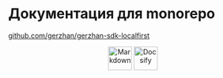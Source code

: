 # Документация для monorepo

[github.com/gerzhan/gerzhan-sdk-localfirst](https://github.com/gerzhan/gerzhan-sdk-localfirst)

<div align="center">
<img  title="Markdown" alt="Markdown" height=48 src="https://upload.wikimedia.org/wikipedia/commons/thumb/4/48/Markdown-mark.svg/208px-Markdown-mark.svg.png"/>
<img  title="Docsify" alt="Docsify" height=48 src="https://docsify.js.org/_media/icon.svg"/>
</div>
